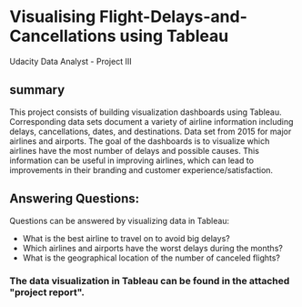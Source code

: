 # Visualising Flight-Delays-and-Cancellations using Tableau 
Udacity Data Analyst - Project III
## summary
This project consists of building visualization dashboards using Tableau. Corresponding data sets document a variety of airline information including delays, cancellations, dates, and destinations. Data set from 2015 for major airlines and airports.
The goal of the dashboards is to visualize which airlines have the most number of delays and possible causes. This information can be useful in improving airlines, which can lead to improvements in their branding and customer experience/satisfaction.
## Answering Questions: 
Questions can be answered by visualizing data in Tableau:
- What is the best airline to travel on to avoid big delays?
- Which airlines and airports have the worst delays during the months?
- What is the geographical location of the number of canceled flights?
### The data visualization in Tableau can be found in the attached "project report".
